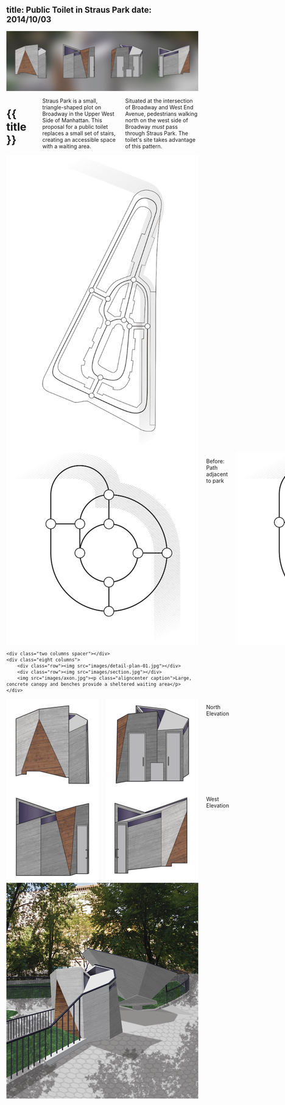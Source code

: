 title: Public Toilet in Straus Park
date: 2014/10/03
---

<div class="row">
    <img src="images/banner.jpg">
</div>

<div class="row container">
    <div class="two columns spacer"></div>
    <div class="eight columns">
        <h1 class="bold">{{ title }}</h1>
        <p data-date="{{ date }}" class="caption"></p>
        <p>Straus Park is a small, triangle-shaped plot on Broadway in the Upper West Side of Manhattan. This proposal for a public toilet replaces a small set of stairs, creating an accessible space with a waiting area.</p>
        <p>Situated at the intersection of Broadway and West End Avenue, pedestrians walking north on the west side of Broadway <em>must</em> pass through Straus Park. The toilet's site takes advantage of this pattern.</p>
    </div>
</div>

<div class="row container">
    <div class="two columns spacer"></div>
    <div class="five columns"><img src="images/graph-plan-01.jpg"></div>
    <div class="three columns">
        <img src="images/graph-plan-02.jpg"><p class="aligncenter">Before: Path adjacent to park</p>
        <img src="images/graph-plan-03.jpg"><p class="aligncenter">After: Path drawn closer to park</p>
    </div>
</div>

<div class="row container">

    <div class="two columns spacer"></div>
    <div class="eight columns">
        <div class="row"><img src="images/detail-plan-01.jpg"></div>
        <div class="row"><img src="images/section.jpg"></div>
        <img src="images/axon.jpg"><p class="aligncenter caption">Large, concrete canopy and benches provide a sheltered waiting area</p>
    </div>

</div>

<div class="row container">
    <div class="two columns spacer"></div>
    <div class="eight columns">
        <div class="row container">
            <div class="six columns"><img src="images/elevations-01.jpg">
                <p class="aligncenter caption">South Elevation</p>
            </div>
            <div class="six columns"><img src="images/elevations-02.jpg">
                <p class="aligncenter caption">East Elevation</p>
            </div>
        </div>
        <div class="container">
            <div class="six columns"><img src="images/elevations-03.jpg">
                <p class="aligncenter caption">North Elevation</p>
            </div>
            <div class="six columns"><img src="images/elevations-04.jpg">
                <p class="aligncenter caption">West Elevation</p>
            </div>
        </div>
    </div>
</div>

<div class="row container">
    <div class="two columns spacer"></div>
    <div class="eight columns"><img src="images/render.jpg"></div>
</div>
